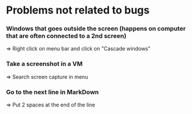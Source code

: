 # Problems not related to bugs

### Windows that goes outside the screen (happens on computer that are often connected to a 2nd screen)

=> Right click on menu bar and click on "Cascade windows"

### Take a screenshot in a VM

=> Search screen capture in menu

### Go to the next line in MarkDown

=> Put 2 spaces at the end of the line
